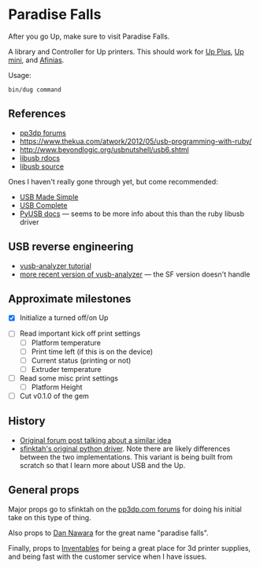 # Paradise Falls

After you go Up, make sure to visit Paradise Falls.

A library and Controller for Up printers. This should work for [Up Plus](http://www.pp3dp.com/index.php?page=shop.product_details&flypage=flypage.tpl&product_id=10&category_id=1&option=com_virtuemart&Itemid=37), [Up mini](http://www.pp3dp.com/index.php?page=shop.product_details&flypage=flypage.tpl&product_id=6&category_id=1&option=com_virtuemart&Itemid=37), and [Afinias](http://www.afinia.com/).

Usage:

    bin/dug command

## References

* [pp3dp forums](http://www.pp3dp.com/forum/viewforum.php?f=10)
* https://www.thekua.com/atwork/2012/05/usb-programming-with-ruby/
* http://www.beyondlogic.org/usbnutshell/usb6.shtml
* [libusb rdocs](http://rubydoc.info/gems/libusb/frames)
* [libusb source](https://github.com/larskanis/libusb)

Ones I haven't really gone through yet, but come recommended:

* [USB Made Simple](http://www.usbmadesimple.co.uk/)
* [USB Complete](http://www.lvr.com/usbc.htm)
* [PyUSB docs](http://pyusb.sourceforge.net/docs/1.0/tutorial.html) — seems to be more info about this than the ruby libusb driver

## USB reverse engineering
* [vusb-analyzer tutorial](http://vusb-analyzer.sourceforge.net/tutorial.html)
* [more recent version of vusb-analyzer](https://github.com/vpelletier/vusb-analyzer) — the SF version doesn't handle

## Approximate milestones

+ [x] Initialize a turned off/on Up
* [ ] Read important kick off print settings
  * [ ] Platform temperature
  * [ ] Print time left (if this is on the device)
  * [ ] Current status (printing or not)
  * [ ] Extruder temperature
* [ ] Read some misc print settings
  * [ ] Platform Height
* [ ] Cut v0.1.0 of the gem

## History

* [Original forum post talking about a similar idea](http://www.pp3dp.com/forum/viewtopic.php?f=28&t=22192&start=40)
* [sfinktah's original python driver](https://github.com/sfinktah/uptempo). Note there are likely differences between the two implementations. This variant is being built from scratch so that I learn more about USB and the Up.

## General props

Major props go to sfinktah on the [pp3dp.com forums](http://www.pp3dp.com/forum/viewforum.php?f=10) for doing his initial take on this type of thing.

Also props to [Dan Nawara](https://github.com/danboy) for the great name "paradise falls".

Finally, props to [Inventables](http://www.inventables.com) for being a great place for 3d printer supplies, and being fast with the customer service when I have issues.